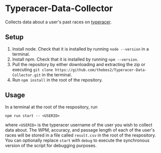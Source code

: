 # Typeracer-Data-Collector

Collects data about a user's past races on [typeracer](https://play.typeracer.com).

## Setup

1. Install node. Check that it is installed by running `node --version` in a terminal.
2. Install npm. Check that it is installed by running `npm --version`.
3. Pull the repository by either downloading and extracting the zip or executing `git clone https://github.com/thebes2/Typeracer-Data-Collector.git` in the terminal.
4. Run `npm install` in the root of the repository. 

## Usage

In a terminal at the root of the respository, run
```
npm run start -- <USERID>
```
where `<USERID>` is the typeracer username of the user you wish to collect data about. The WPM, accuracy, and passage length of each of the user's races will be stored in a file called `result.csv` in the root of the respository. You can optionally replace `start` with `debug` to execute the synchronous version of the script for debugging purposes.